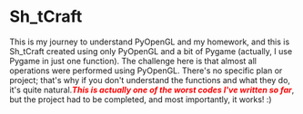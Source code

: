 # Sh_tCraft
This is my journey to understand PyOpenGL and my homework, and this is Sh_tCraft created using only PyOpenGL and a bit of Pygame (actually, I use Pygame in just one function). The challenge here is that almost all operations were performed using PyOpenGL.
There's no specific plan or project; that's why if you don't understand the functions and what they do, it's quite natural.<span style="color:red;">***This is actually one of the worst codes I've written so far***</span>, but the project had to be completed, and most importantly, it works! :)
